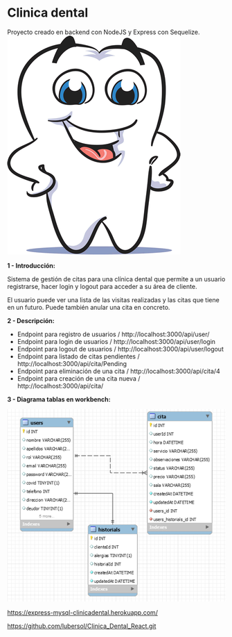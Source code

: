 # Clinica dental
Proyecto creado en backend con NodeJS y Express con Sequelize.
![Screenshot](muela.gif)

**1 - Introducción:** 

Sistema de gestión de citas para una clínica dental que permite a un usuario registrarse, hacer login y logout para acceder a su área de cliente.

El usuario puede ver una lista de las visitas realizadas y las citas que tiene en un futuro.
Puede también anular una cita en concreto.

**2 - Descripción:**

* Endpoint para registro de usuarios / http://localhost:3000/api/user/
* Endpoint para login de usuarios / http://localhost:3000/api/user/login
* Endpoint para logout de usuarios / http://localhost:3000/api/user/logout
* Endpoint para listado de citas pendientes / http://localhost:3000/api/cita/Pending
* Endpoint para eliminación de una cita / http://localhost:3000/api/cita/4
* Endpoint para creación de una cita nueva / http://localhost:3000/api/cita/

**3 - Diagrama tablas en workbench:**

![Screenshot](tablas.png)

 https://express-mysql-clinicadental.herokuapp.com/
 
 https://github.com/lubersol/Clinica_Dental_React.git


